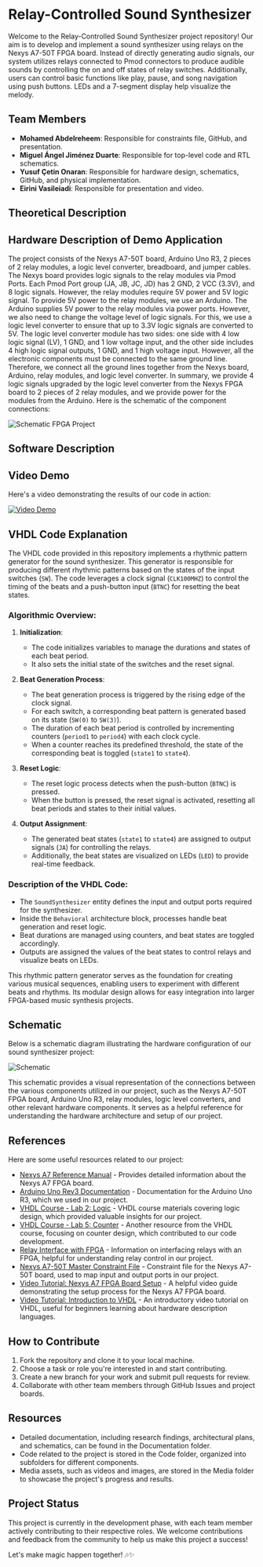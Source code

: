 # Relay-Controlled Sound Synthesizer

Welcome to the Relay-Controlled Sound Synthesizer project repository! Our aim is to develop and implement a sound synthesizer using relays on the Nexys A7-50T FPGA board. Instead of directly generating audio signals, our system utilizes relays connected to Pmod connectors to produce audible sounds by controlling the on and off states of relay switches. Additionally, users can control basic functions like play, pause, and song navigation using push buttons. LEDs and a 7-segment display help visualize the melody.

## Team Members
- **Mohamed Abdelreheem**: Responsible for constraints file, GitHub, and presentation.
- **Miguel Ángel Jiménez Duarte**: Responsible for top-level code and RTL schematics.
- **Yusuf Çetin Onaran**: Responsible for hardware design, schematics, GitHub, and physical implementation.
- **Eirini Vasileiadi**: Responsible for presentation and video.

## Theoretical Description

## Hardware Description of Demo Application
The project consists of the Nexys A7-50T board, Arduino Uno R3, 2 pieces of 2 relay modules, a logic level converter, breadboard, and jumper cables. The Nexys board provides logic signals to the relay modules via Pmod Ports. Each Pmod Port group (JA, JB, JC, JD) has 2 GND, 2 VCC (3.3V), and 8 logic signals. However, the relay modules require 5V power and 5V logic signal. To provide 5V power to the relay modules, we use an Arduino. The Arduino supplies 5V power to the relay modules via power ports. However, we also need to change the voltage level of logic signals. For this, we use a logic level converter to ensure that up to 3.3V logic signals are converted to 5V. The logic level converter module has two sides: one side with 4 low logic signal (LV), 1 GND, and 1 low voltage input, and the other side includes 4 high logic signal outputs, 1 GND, and 1 high voltage input. However, all the electronic components must be connected to the same ground line. Therefore, we connect all the ground lines together from the Nexys board, Arduino, relay modules, and logic level converter. In summary, we provide 4 logic signals upgraded by the logic level converter from the Nexys FPGA board to 2 pieces of 2 relay modules, and we provide power for the modules from the Arduino. Here is the schematic of the component connections:

![Schematic FPGA Project](https://github.com/Mohamedt4r29/Relay-Controlled-Sound-Synthesizer/assets/164936141/00a854cf-404a-4b3b-9c61-e81784828cd4)


## Software Description

## Video Demo
Here's a video demonstrating the results of our code in action:

[![Video Demo](https://github.com/Mohamedt4r29/Relay-Controlled-Sound-Synthesizer/assets/51502560/b0e89de0-d8c3-42d6-9b44-4cc40e8a2b04)](https://github.com/Mohamedt4r29/Relay-Controlled-Sound-Synthesizer/assets/51502560/b0e89de0-d8c3-42d6-9b44-4cc40e8a2b04)


## VHDL Code Explanation
The VHDL code provided in this repository implements a rhythmic pattern generator for the sound synthesizer. This generator is responsible for producing different rhythmic patterns based on the states of the input switches (`SW`). The code leverages a clock signal (`CLK100MHZ`) to control the timing of the beats and a push-button input (`BTNC`) for resetting the beat states.

### Algorithmic Overview:
1. **Initialization**: 
   - The code initializes variables to manage the durations and states of each beat period.
   - It also sets the initial state of the switches and the reset signal.

2. **Beat Generation Process**:
   - The beat generation process is triggered by the rising edge of the clock signal.
   - For each switch, a corresponding beat pattern is generated based on its state (`SW(0)` to `SW(3)`).
   - The duration of each beat period is controlled by incrementing counters (`period1` to `period4`) with each clock cycle.
   - When a counter reaches its predefined threshold, the state of the corresponding beat is toggled (`state1` to `state4`).

3. **Reset Logic**:
   - The reset logic process detects when the push-button (`BTNC`) is pressed.
   - When the button is pressed, the reset signal is activated, resetting all beat periods and states to their initial values.

4. **Output Assignment**:
   - The generated beat states (`state1` to `state4`) are assigned to output signals (`JA`) for controlling the relays.
   - Additionally, the beat states are visualized on LEDs (`LED`) to provide real-time feedback.

### Description of the VHDL Code:
- The `SoundSynthesizer` entity defines the input and output ports required for the synthesizer.
- Inside the `Behavioral` architecture block, processes handle beat generation and reset logic.
- Beat durations are managed using counters, and beat states are toggled accordingly.
- Outputs are assigned the values of the beat states to control relays and visualize beats on LEDs.

This rhythmic pattern generator serves as the foundation for creating various musical sequences, enabling users to experiment with different beats and rhythms. Its modular design allows for easy integration into larger FPGA-based music synthesis projects.






## Schematic

Below is a schematic diagram illustrating the hardware configuration of our sound synthesizer project:

![Schematic](https://github.com/Mohamedt4r29/Relay-Controlled-Sound-Synthesizer/assets/51502560/8739f45e-9bb1-4bd2-819b-c05e1cf5c758)

This schematic provides a visual representation of the connections between the various components utilized in our project, such as the Nexys A7-50T FPGA board, Arduino Uno R3, relay modules, logic level converters, and other relevant hardware components. It serves as a helpful reference for understanding the hardware architecture and setup of our project.



## References

Here are some useful resources related to our project:

- [Nexys A7 Reference Manual](https://digilent.com/reference/programmable-logic/nexys-a7/reference-manual) - Provides detailed information about the Nexys A7 FPGA board.
- [Arduino Uno Rev3 Documentation](https://docs.arduino.cc/hardware/uno-rev3) - Documentation for the Arduino Uno R3, which we used in our project.
- [VHDL Course - Lab 2: Logic](https://github.com/tomas-fryza/vhdl-course/tree/master/lab2-logic) - VHDL course materials covering logic design, which provided valuable insights for our project.
- [VHDL Course - Lab 5: Counter](https://github.com/tomas-fryza/vhdl-course/tree/master/lab5-counter) - Another resource from the VHDL course, focusing on counter design, which contributed to our code development.
- [Relay Interface with FPGA](https://www.pantechsolutions.net/relay-interface-with-fpga) - Information on interfacing relays with an FPGA, helpful for understanding relay control in our project.
- [Nexys A7-50T Master Constraint File](https://raw.githubusercontent.com/Digilent/digilent-xdc/master/Nexys-A7-50T-Master.xdc) - Constraint file for the Nexys A7-50T board, used to map input and output ports in our project.
- [Video Tutorial: Nexys A7 FPGA Board Setup](https://youtu.be/qep13jRYDxs?si=0CZNVqrT8JzZwwl9) - A helpful video guide demonstrating the setup process for the Nexys A7 FPGA board.
- [Video Tutorial: Introduction to VHDL](https://youtu.be/SL9fmA2PdMw?si=hBiaiLtUg-rCYED1) - An introductory video tutorial on VHDL, useful for beginners learning about hardware description languages.

## How to Contribute
1. Fork the repository and clone it to your local machine.
2. Choose a task or role you're interested in and start contributing.
3. Create a new branch for your work and submit pull requests for review.
4. Collaborate with other team members through GitHub Issues and project boards.

## Resources
- Detailed documentation, including research findings, architectural plans, and schematics, can be found in the Documentation folder.
- Code related to the project is stored in the Code folder, organized into subfolders for different components.
- Media assets, such as videos and images, are stored in the Media folder to showcase the project's progress and results.

## Project Status
This project is currently in the development phase, with each team member actively contributing to their respective roles. We welcome contributions and feedback from the community to help us make this project a success!

Let's make magic happen together! 🎶✨

